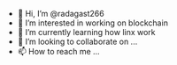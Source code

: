 - 👋 Hi, I’m @radagast266
- 👀 I’m interested in working on blockchain
- 🌱 I’m currently learning how linx work
- 💞️ I’m looking to collaborate on ...
- 📫 How to reach me ...

<!---
radagast266/radagast266 is a ✨ special ✨ repository because its `README.md` (this file) appears on your GitHub profile.
You can click the Preview link to take a look at your changes.
--->
